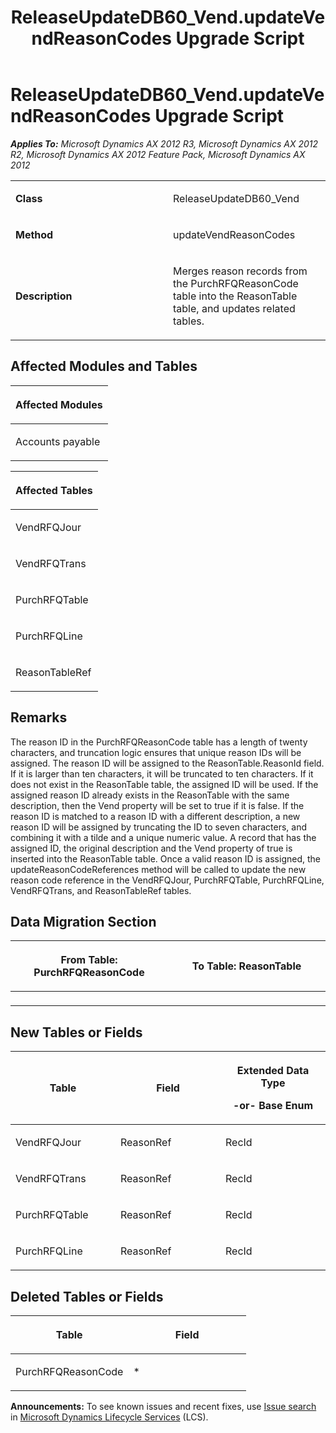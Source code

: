 ﻿---
title: ReleaseUpdateDB60_Vend.updateVendReasonCodes Upgrade Script
TOCTitle: ReleaseUpdateDB60_Vend.updateVendReasonCodes Upgrade Script
ms:assetid: d8b41365-7697-7921-521f-32f8ac3ca4a9
ms:mtpsurl: https://msdn.microsoft.com/en-us/library/JJ687102(v=AX.60)
ms:contentKeyID: 49711550
ms.date: 05/18/2015
mtps_version: v=AX.60
---

# ReleaseUpdateDB60\_Vend.updateVendReasonCodes Upgrade Script 


_**Applies To:** Microsoft Dynamics AX 2012 R3, Microsoft Dynamics AX 2012 R2, Microsoft Dynamics AX 2012 Feature Pack, Microsoft Dynamics AX 2012_

<table>
<colgroup>
<col style="width: 50%" />
<col style="width: 50%" />
</colgroup>
<tbody>
<tr class="odd">
<td><p><strong>Class</strong></p></td>
<td><p>ReleaseUpdateDB60_Vend</p></td>
</tr>
<tr class="even">
<td><p><strong>Method</strong></p></td>
<td><p>updateVendReasonCodes</p></td>
</tr>
<tr class="odd">
<td><p><strong>Description</strong></p></td>
<td><p>Merges reason records from the PurchRFQReasonCode table into the ReasonTable table, and updates related tables.</p></td>
</tr>
</tbody>
</table>


## Affected Modules and Tables

<table>
<colgroup>
<col style="width: 100%" />
</colgroup>
<thead>
<tr class="header">
<th><p>Affected Modules</p></th>
</tr>
</thead>
<tbody>
<tr class="odd">
<td><p>Accounts payable</p></td>
</tr>
</tbody>
</table>


<table>
<colgroup>
<col style="width: 100%" />
</colgroup>
<thead>
<tr class="header">
<th><p>Affected Tables</p></th>
</tr>
</thead>
<tbody>
<tr class="odd">
<td><p>VendRFQJour</p></td>
</tr>
<tr class="even">
<td><p>VendRFQTrans</p></td>
</tr>
<tr class="odd">
<td><p>PurchRFQTable</p></td>
</tr>
<tr class="even">
<td><p>PurchRFQLine</p></td>
</tr>
<tr class="odd">
<td><p>ReasonTableRef</p></td>
</tr>
</tbody>
</table>


## Remarks

The reason ID in the PurchRFQReasonCode table has a length of twenty characters, and truncation logic ensures that unique reason IDs will be assigned. The reason ID will be assigned to the ReasonTable.ReasonId field. If it is larger than ten characters, it will be truncated to ten characters. If it does not exist in the ReasonTable table, the assigned ID will be used. If the assigned reason ID already exists in the ReasonTable with the same description, then the Vend property will be set to true if it is false. If the reason ID is matched to a reason ID with a different description, a new reason ID will be assigned by truncating the ID to seven characters, and combining it with a tilde and a unique numeric value. A record that has the assigned ID, the original description and the Vend property of true is inserted into the ReasonTable table. Once a valid reason ID is assigned, the updateReasonCodeReferences method will be called to update the new reason code reference in the VendRFQJour, PurchRFQTable, PurchRFQLine, VendRFQTrans, and ReasonTableRef tables.

## Data Migration Section

<table>
<colgroup>
<col style="width: 50%" />
<col style="width: 50%" />
</colgroup>
<thead>
<tr class="header">
<th><p>From Table: PurchRFQReasonCode</p></th>
<th><p>To Table: ReasonTable</p></th>
</tr>
</thead>
<tbody>
<tr class="odd">
<td><p></p></td>
<td><p></p></td>
</tr>
</tbody>
</table>


## New Tables or Fields

<table>
<colgroup>
<col style="width: 33%" />
<col style="width: 33%" />
<col style="width: 33%" />
</colgroup>
<thead>
<tr class="header">
<th><p>Table</p></th>
<th><p>Field</p></th>
<th><p>Extended Data Type</p>
<p>-or- Base Enum</p></th>
</tr>
</thead>
<tbody>
<tr class="odd">
<td><p>VendRFQJour</p></td>
<td><p>ReasonRef</p></td>
<td><p>RecId</p></td>
</tr>
<tr class="even">
<td><p>VendRFQTrans</p></td>
<td><p>ReasonRef</p></td>
<td><p>RecId</p></td>
</tr>
<tr class="odd">
<td><p>PurchRFQTable</p></td>
<td><p>ReasonRef</p></td>
<td><p>RecId</p></td>
</tr>
<tr class="even">
<td><p>PurchRFQLine</p></td>
<td><p>ReasonRef</p></td>
<td><p>RecId</p></td>
</tr>
</tbody>
</table>


## Deleted Tables or Fields

<table>
<colgroup>
<col style="width: 50%" />
<col style="width: 50%" />
</colgroup>
<thead>
<tr class="header">
<th><p>Table</p></th>
<th><p>Field</p></th>
</tr>
</thead>
<tbody>
<tr class="odd">
<td><p>PurchRFQReasonCode</p></td>
<td><p>*</p></td>
</tr>
</tbody>
</table>

  
**Announcements:** To see known issues and recent fixes, use [Issue search](http://go.microsoft.com/fwlink/?linkid=389258) in [Microsoft Dynamics Lifecycle Services](http://go.microsoft.com/fwlink/?linkid=306505) (LCS).

